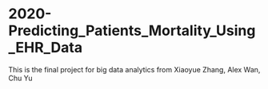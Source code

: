 # 2020-Predicting_Patients_Mortality_Using_EHR_Data
This is the final project for big data analytics from Xiaoyue Zhang, Alex Wan, Chu Yu
